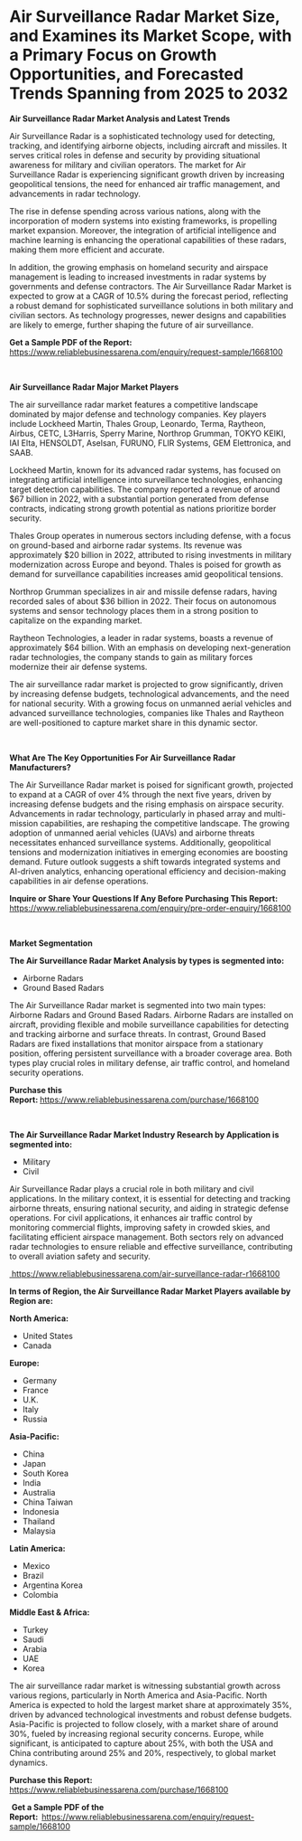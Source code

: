 <p><h1>Air Surveillance Radar Market Size, and Examines its Market Scope, with a Primary Focus on Growth Opportunities, and Forecasted Trends Spanning from 2025 to 2032</h1></p><p><strong>Air Surveillance Radar Market Analysis and Latest Trends</strong></p>
<p><p>Air Surveillance Radar is a sophisticated technology used for detecting, tracking, and identifying airborne objects, including aircraft and missiles. It serves critical roles in defense and security by providing situational awareness for military and civilian operators. The market for Air Surveillance Radar is experiencing significant growth driven by increasing geopolitical tensions, the need for enhanced air traffic management, and advancements in radar technology. </p><p>The rise in defense spending across various nations, along with the incorporation of modern systems into existing frameworks, is propelling market expansion. Moreover, the integration of artificial intelligence and machine learning is enhancing the operational capabilities of these radars, making them more efficient and accurate. </p><p>In addition, the growing emphasis on homeland security and airspace management is leading to increased investments in radar systems by governments and defense contractors. The Air Surveillance Radar Market is expected to grow at a CAGR of 10.5% during the forecast period, reflecting a robust demand for sophisticated surveillance solutions in both military and civilian sectors. As technology progresses, newer designs and capabilities are likely to emerge, further shaping the future of air surveillance.</p></p>
<p><strong>Get a Sample PDF of the Report:&nbsp;</strong> <a href="https://www.reliablebusinessarena.com/enquiry/request-sample/1668100?utm_campaign=2530&utm_medium=2&utm_source=Github&utm_content=ia&utm_term=17042025&utm_id=air-surveillance-radar">https://www.reliablebusinessarena.com/enquiry/request-sample/1668100</a></p>
<p>&nbsp;</p>
<p><strong>Air Surveillance Radar Major Market Players</strong></p>
<p><p>The air surveillance radar market features a competitive landscape dominated by major defense and technology companies. Key players include Lockheed Martin, Thales Group, Leonardo, Terma, Raytheon, Airbus, CETC, L3Harris, Sperry Marine, Northrop Grumman, TOKYO KEIKI, IAI Elta, HENSOLDT, Aselsan, FURUNO, FLIR Systems, GEM Elettronica, and SAAB.</p><p>Lockheed Martin, known for its advanced radar systems, has focused on integrating artificial intelligence into surveillance technologies, enhancing target detection capabilities. The company reported a revenue of around $67 billion in 2022, with a substantial portion generated from defense contracts, indicating strong growth potential as nations prioritize border security.</p><p>Thales Group operates in numerous sectors including defense, with a focus on ground-based and airborne radar systems. Its revenue was approximately $20 billion in 2022, attributed to rising investments in military modernization across Europe and beyond. Thales is poised for growth as demand for surveillance capabilities increases amid geopolitical tensions.</p><p>Northrop Grumman specializes in air and missile defense radars, having recorded sales of about $36 billion in 2022. Their focus on autonomous systems and sensor technology places them in a strong position to capitalize on the expanding market.</p><p>Raytheon Technologies, a leader in radar systems, boasts a revenue of approximately $64 billion. With an emphasis on developing next-generation radar technologies, the company stands to gain as military forces modernize their air defense systems.</p><p>The air surveillance radar market is projected to grow significantly, driven by increasing defense budgets, technological advancements, and the need for national security. With a growing focus on unmanned aerial vehicles and advanced surveillance technologies, companies like Thales and Raytheon are well-positioned to capture market share in this dynamic sector.</p></p>
<p>&nbsp;</p>
<p><strong>What Are The Key Opportunities For Air Surveillance Radar Manufacturers?</strong></p>
<p><p>The Air Surveillance Radar market is poised for significant growth, projected to expand at a CAGR of over 4% through the next five years, driven by increasing defense budgets and the rising emphasis on airspace security. Advancements in radar technology, particularly in phased array and multi-mission capabilities, are reshaping the competitive landscape. The growing adoption of unmanned aerial vehicles (UAVs) and airborne threats necessitates enhanced surveillance systems. Additionally, geopolitical tensions and modernization initiatives in emerging economies are boosting demand. Future outlook suggests a shift towards integrated systems and AI-driven analytics, enhancing operational efficiency and decision-making capabilities in air defense operations.</p></p>
<p><strong>Inquire or Share Your Questions If Any Before Purchasing This Report:</strong> <a href="https://www.reliablebusinessarena.com/enquiry/pre-order-enquiry/1668100?utm_campaign=2530&utm_medium=2&utm_source=Github&utm_content=ia&utm_term=17042025&utm_id=air-surveillance-radar">https://www.reliablebusinessarena.com/enquiry/pre-order-enquiry/1668100</a></p>
<p>&nbsp;</p>
<p><strong>Market Segmentation</strong></p>
<p><strong>The Air Surveillance Radar Market Analysis by types is segmented into:</strong></p>
<p><ul><li>Airborne Radars</li><li>Ground Based Radars</li></ul></p>
<p><p>The Air Surveillance Radar market is segmented into two main types: Airborne Radars and Ground Based Radars. Airborne Radars are installed on aircraft, providing flexible and mobile surveillance capabilities for detecting and tracking airborne and surface threats. In contrast, Ground Based Radars are fixed installations that monitor airspace from a stationary position, offering persistent surveillance with a broader coverage area. Both types play crucial roles in military defense, air traffic control, and homeland security operations.</p></p>
<p><strong>Purchase this Report:&nbsp;</strong><a href="https://www.reliablebusinessarena.com/purchase/1668100?utm_campaign=2530&utm_medium=2&utm_source=Github&utm_content=ia&utm_term=17042025&utm_id=air-surveillance-radar">https://www.reliablebusinessarena.com/purchase/1668100</a></p>
<p>&nbsp;</p>
<p><strong>The Air Surveillance Radar Market Industry Research by Application is segmented into:</strong></p>
<p><ul><li>Military</li><li>Civil</li></ul></p>
<p><p>Air Surveillance Radar plays a crucial role in both military and civil applications. In the military context, it is essential for detecting and tracking airborne threats, ensuring national security, and aiding in strategic defense operations. For civil applications, it enhances air traffic control by monitoring commercial flights, improving safety in crowded skies, and facilitating efficient airspace management. Both sectors rely on advanced radar technologies to ensure reliable and effective surveillance, contributing to overall aviation safety and security.</p></p>
<p><a href="https://www.reliablebusinessarena.com/air-surveillance-radar-r1668100?utm_campaign=2530&utm_medium=2&utm_source=Github&utm_content=ia&utm_term=17042025&utm_id=air-surveillance-radar">&nbsp;https://www.reliablebusinessarena.com/air-surveillance-radar-r1668100</a></p>
<p><strong>In terms of Region, the Air Surveillance Radar Market Players available by Region are:</strong></p>
<p>
    <p> <strong> North America: </strong>
        <ul>
            <li>United States</li>
            <li>Canada</li>
        </ul>
        </p> 
    <p> <strong> Europe: </strong>
        <ul>
            <li>Germany</li>
            <li>France</li>
            <li>U.K.</li>
            <li>Italy</li>
            <li>Russia</li>
        </ul>
        </p> 
    <p> <strong> Asia-Pacific: </strong>
        <ul>
            <li>China</li>
            <li>Japan</li>
            <li>South Korea</li>
            <li>India</li>
            <li>Australia</li>
            <li>China Taiwan</li>
            <li>Indonesia</li>
            <li>Thailand</li>
            <li>Malaysia</li>
        </ul>
        </p> 
    <p> <strong> Latin America: </strong>
        <ul>
            <li>Mexico</li>
            <li>Brazil</li>
            <li>Argentina Korea</li>
            <li>Colombia</li>
        </ul>
        </p> 
    <p> <strong> Middle East & Africa: </strong>
        <ul>
            <li>Turkey</li>
            <li>Saudi</li>
            <li>Arabia</li>
            <li>UAE</li>
            <li>Korea</li>
        </ul>
    </p>
    </p>
<p><p>The air surveillance radar market is witnessing substantial growth across various regions, particularly in North America and Asia-Pacific. North America is expected to hold the largest market share at approximately 35%, driven by advanced technological investments and robust defense budgets. Asia-Pacific is projected to follow closely, with a market share of around 30%, fueled by increasing regional security concerns. Europe, while significant, is anticipated to capture about 25%, with both the USA and China contributing around 25% and 20%, respectively, to global market dynamics.</p></p>
<p><strong>Purchase this Report: </strong><a href="https://www.reliablebusinessarena.com/purchase/1668100?utm_campaign=2530&utm_medium=2&utm_source=Github&utm_content=ia&utm_term=17042025&utm_id=air-surveillance-radar">https://www.reliablebusinessarena.com/purchase/1668100</a></p>
<p>&nbsp;<strong>Get a Sample PDF of the Report:&nbsp;&nbsp;</strong><a href="https://www.reliablebusinessarena.com/enquiry/request-sample/1668100?utm_campaign=2530&utm_medium=2&utm_source=Github&utm_content=ia&utm_term=17042025&utm_id=air-surveillance-radar">https://www.reliablebusinessarena.com/enquiry/request-sample/1668100</a></p>
<p><strong></strong></p>
<p><p></p><p></p><p></p></p>